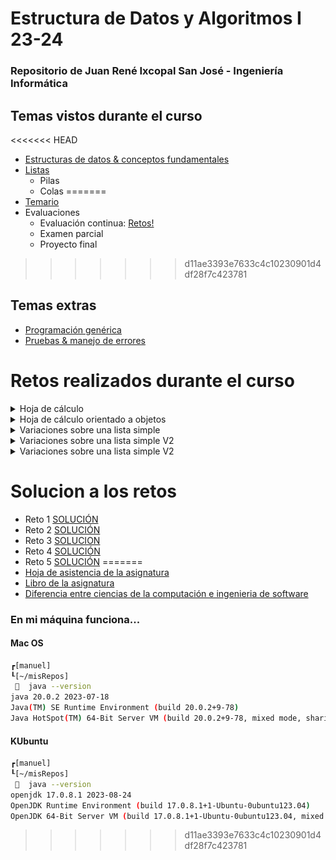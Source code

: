 # Estructura de Datos y Algoritmos I 23-24

### Repositorio de Juan René Ixcopal San José - Ingeniería Informática

## Temas vistos durante el curso

<<<<<<< HEAD
- [Estructuras de datos & conceptos fundamentales](001-intro/primitivasMatricesClasesObjetos.md)
- [Listas](002-listas/README.md)
  - Pilas
  - Colas
=======
- [Temario](temario/README.md)
- Evaluaciones
  - Evaluación continua: [Retos!](retos/README.md)
  - Examen parcial
  - Proyecto final 
>>>>>>> d11ae3393e7633c4c10230901d4df28f7c423781

## Temas extras

- [Programación genérica](/temario/999-otrosTemas/programacionGenerica.md)
- [Pruebas & manejo de errores](/temario/999-otrosTemas/pruebas.md)

# Retos realizados durante el curso

<details>
  <summary>Hoja de cálculo</summary>

<<<<<<< HEAD
  ### Hoja de cálculo

El reto consiste en desarrollar una hoja de cálculo en consola.

### Requisitos
| |
|-|
La hoja de cálculo debe ser de 15 filas por 10 columnas.
La navegación mediante **w**/**a**/**s**/**d**
Para ingresar un valor, se debe utilizar el comando **e**
Para terminar, utilizar el comando **q**
Las celdas deben tener un ancho de 7 caracteres. 
En caso que el usuario ingrese contenido de más de 7 caracteres, se deben mostrar los 7 primeros caracteres (ver presentación, estado intermedio.)

### Reglas de entrega

- Guardar el trabajo en la carpeta entregas, dentro una carpeta que siga el formato *nombreApellido*. Ejemplo: **/entregas/fernandezIbuprofeno**
- El envío debe hacerse al repositorio de la asignatura, a la rama ***Reto-001***

### Presentación
<div align="center">

| |
|:-:|
![](/imagenes/HojaDeCalculo000.png)
Estado inicial
![](/imagenes/HojaDeCalculo001.png)
Estado intermedio

</div>
</details>








<details>
  <summary>Hoja de cálculo orientado a objetos</summary>

  ### Hoja de cálculo en OOP

Partiendo de lo desarrollado en el reto anterior (esto es muy importante): reescribir el código siguiendo el paradigma orientado a objetos.

El reto consiste en reescribir el código, no en agregarle funcionalidad.

Se pueden hacer ajustes menores, pero la esencia debe mantenerse.

### Reglas de entrega

- Tener terminado el reto 001.
- Guardar el trabajo en la carpeta entregas, dentro una carpeta que siga el formato *apellidoNombre*. Ejemplo: **/entregas/fernandezIbuprofeno**
- El envío debe hacerse al repositorio de la asignatura, a la rama ***Reto-002***
</details>









<details>
  <summary>Variaciones sobre una lista simple</summary>

  ### Variaciones sobre una lista simple

  Partiendo del código de listas básicas revisado en clase, y publicado [aquí](/src/listas/basica/)

El reto consiste en agregar funcionalidad sin alterar la esencia del código.

||
|-|
Optimizar el proceso de saber cuántos elementos tiene la lista.
Para este caso concreto, hacer más descriptivo el proceso de entrada y salida de elementos (*entró xxx*, *salió yyy*).
Verificar que los cambios en las clases Node y List funcionan ejecutandolas a través de la clase Ejemplo.

## Reglas de entrega

- Tener resueltos ambos retos.
- Se exige código limpio.
- Se reciben entregas a la rama Reto-003 hasta las 23:59:59 del jueves 19 de octubre de 2023.

### Sugerencia de presentación

#### Presentación actual

```
LA FILA------------------
-------------------------
Esta vacia? true
Esta vacia? false
LA FILA------------------
Juanito
Pepito
Anita
-------------------------
Tamaño: 4
Tamaño: 3
LA FILA------------------
Juanito
Pepito
Anita
-------------------------
```

#### Presentación deseada

```
LA FILA------------------
-------------------------
Esta vacia? true
 > Llegó Juanito
 > Llegó Pepito
 > Llegó Anita
Esta vacia? false
LA FILA------------------
Juanito
Pepito
Anita
-------------------------
 > Llegó Luisito
Tamaño: 4
Se fue Luisito
Tamaño: 3
LA FILA------------------
Juanito
Pepito
Anita
-------------------------
┏[manuel]--[main ≡ ● ]
┖[~/misRepos/23-24-eda1]
```

</details>




<details>
  <summary>Variaciones sobre una lista simple V2</summary>

  ### Variaciones sobre una lista simple - Versión 2

Partiendo del código de listas básicas revisado en clase, publicado [aquí](/src/listas/basica/) y extendido en su último reto.

El reto consiste en agregar funcionalidad sin alterar la esencia del código.

||
|-|
Extender los métodos para agregar elementos, permitiendo agregar al inicio y al final.
Extender los métodos para eliminar elementos, permitiendo eliminar desde el inicio y desde el final.
Extender los métodos para agregar un i-ésimo elemento.
Extender los métodos para eliminar un i-ésimo elemento.
Verificar que los cambios en las clases Node y List funcionan ejecutandolas a través de la clase Ejemplo.

### Reglas de entrega

- Tener resueltos ambos retos.
- Se exige código limpio.
- Se reciben entregas a la rama Reto-004.
</details>




<details>
  <summary>Variaciones sobre una lista simple V2</summary>

  ### Reto CCCF

El centro comercial CF de El Alisal trabaja de 9 de la mañana a 9 de la noche vendiendo diversos artículos.

Un estudio previo determinó que la probabilidad de llegada de un cliente nuevo a la cola se estima en un 60% por minuto.

Para la gestión de la venta dispone de 4 cajas que van atendiendo a los clientes, que a su vez van situándose en fila conforme concluyen sus compras esperando una caja vacía que les atienda.

Cuando una caja está libre (es decir, no está atendiendo a ningún cliente), puede recibir a un nuevo cliente de la cola. Este cliente llevará su compra, la cual el estudio anteriormente citado midió en **packs de items**.

El usuario puede llevar un mínimo de 5 y un máximo de 15 pack de items para su atención.

Se tiene calculado que las cajas tardan 1 minuto en atender un pack de items.

|Escenario
|-|
|![](/imagenes/retoCCCF.png)

Desarrolle un programa que modele y simule el sistema explicado líneas arriba, teniendo en cuenta las condiciones indicadas.

### Reto base

Este programa debe ir mostrando los siguientes datos conforme avance el tiempo:

* Llegada de las personas
* Número de personas en cola
* El estado de atención de las cajas.

### Reto extendido

Extienda el programa anterior para que, al finalizar la jornada, presente un resumen con los siguientes datos:

* Número de minutos en que no hubo nadie en cola.
* Número de personas que estaban en cola al finalizar el día.
* Número de personas atendidas durante el día.
* Número de items vendidos en el día.

### Reto ampliado

Extienda el programa anterior para que soporte los siguientes supuestos:

* En caso que haya más de 15 personas en cola, agregue una persona más en caja, que atienda como mínimo a 5 personas (o mientras hayan más de 15 personas en cola).
* Agregue el rol de superadministrador del sistema, que permita encender o apagar cajas (suponga que puede gestionar hasta 6 cajas).

> Nota: Debido a su complejidad, se sugiere que los retos ampliados se resuelvan uno a la vez y que, dominados los conceptos, se integren en una única solución.

### Sugerencia de presentación

```bash
manuel@manuel-OptiPlex-7020:~/Documentos/miJava$ java TestParcial
MINUTO 1 - Llega 1 persona - En Cola: 0
Caja1:[13] | Caja2:[0] | Caja3:[0] | Caja4:[0]
- - - - - - - - - - - - - - - - - - - - - - - - - - - - - -
MINUTO 2 - No llega nadie  - En Cola: 0
Caja1:[12] | Caja2:[0] | Caja3:[0] | Caja4:[0]
- - - - - - - - - - - - - - - - - - - - - - - - - - - - - -
MINUTO 3 - Llega 1 persona - En Cola: 0
Caja1:[11] | Caja2:[6] | Caja3:[0] | Caja4:[0]
- - - - - - - - - - - - - - - - - - - - - - - - - - - - - -
MINUTO 4 - Llega 1 persona - En Cola: 0
Caja1:[10] | Caja2:[5] | Caja3:[4] | Caja4:[0]
- - - - - - - - - - - - - - - - - - - - - - - - - - - - - -
MINUTO 5 - No llega nadie  - En Cola: 0
Caja1:[9] | Caja2:[4] | Caja3:[3] | Caja4:[0]
- - - - - - - - - - - - - - - - - - - - - - - - - - - - - -
MINUTO 6 - Llega 1 persona - En Cola: 0
Caja1:[8] | Caja2:[3] | Caja3:[2] | Caja4:[4]
- - - - - - - - - - - - - - - - - - - - - - - - - - - - - -
MINUTO 7 - Llega 1 persona - En Cola: 1
Caja1:[7] | Caja2:[2] | Caja3:[1] | Caja4:[3]
- - - - - - - - - - - - - - - - - - - - - - - - - - - - - -
MINUTO 8 - No llega nadie  - En Cola: 1
Caja1:[6] | Caja2:[1] | Caja3:[0] | Caja4:[2]
- - - - - - - - - - - - - - - - - - - - - - - - - - - - - -
MINUTO 9 - Llega 1 persona - En Cola: 1
Caja1:[5] | Caja2:[0] | Caja3:[7] | Caja4:[1]
- - - - - - - - - - - - - - - - - - - - - - - - - - - - - -
MINUTO 10 - No llega nadie  - En Cola: 0
Caja1:[4] | Caja2:[6] | Caja3:[6] | Caja4:[0]
- - - - - - - - - - - - - - - - - - - - - - - - - - - - - -
MINUTO 11 - Llega 1 persona - En Cola: 0
Caja1:[3] | Caja2:[5] | Caja3:[5] | Caja4:[4]
- - - - - - - - - - - - - - - - - - - - - - - - - - - - - -
MINUTO 12 - Llega 1 persona - En Cola: 1
Caja1:[2] | Caja2:[4] | Caja3:[4] | Caja4:[3]
- - - - - - - - - - - - - - - - - - - - - - - - - - - - - -
MINUTO 720 - No llega nadie  - En Cola: 7
Caja1:[1] | Caja2:[4] | Caja3:[4] | Caja4:[2]
- - - - - - - - - - - - - - - - - - - - - - - - - - - -
RESUMEN
============================================================
Minutos con cola en cero  	  : 216
Personas en la cola al cierre : 7
Personas atendidas en el dia  : 295
Articulos vendidos en el dia  : 2684
============================================================
```


### Reglas

- Puede reutilizar el código que hizo en su momento. O no...
- El lenguaje de programación para desarrollarlo es libre. Lo mismo con el paradigma (estructurado u orientado a objetos).
- Se **exige** código limpio.
- Se reciben entregas a la rama Reto-005.
- Entregas hasta el lunes 6 a las 23:59:59
</details>

# Solucion a los retos

- Reto 1 [SOLUCIÓN](https://github.com/juanixcopal/23-24-eda1/tree/main/entregas/juanIxcopal/Reto-001)
- Reto 2 [SOLUCIÓN](https://github.com/juanixcopal/23-24-eda1/tree/main/entregas/juanIxcopal/Reto-002)
- Reto 3 [SOLUCION](https://github.com/juanixcopal/23-24-eda1/tree/main/entregas/juanIxcopal/Reto-003)
- Reto 4 [SOLUCIÓN](https://github.com/juanixcopal/23-24-eda1/tree/main/entregas/juanIxcopal/Reto-004)
- Reto 5 [SOLUCIÓN](https://github.com/juanixcopal/23-24-eda1/tree/main/entregas/juanIxcopal/Reto-005)
=======
- [Hoja de asistencia de la asignatura](https://docs.google.com/spreadsheets/d/18jzNDeHckYg1bWRV4mEz9wdfirxPORikC-jv-pcYt2U/edit?usp=sharing)
- [Libro de la asignatura](https://campus.uneatlantico.es/pluginfile.php/81026/mod_folder/content/0/Estructuras%20de%20datos%20y%20algoritmos%20I.pdf?forcedownload=1)
- [Diferencia entre ciencias de la computación e ingenieria de software](https://interestingengineering.com/culture/computer-science-vs-software-engineering-how-are-they-different)

### En mi máquina funciona...

#### Mac OS
```bash
┏[manuel]
┖[~/misRepos]
   java --version
java 20.0.2 2023-07-18
Java(TM) SE Runtime Environment (build 20.0.2+9-78)
Java HotSpot(TM) 64-Bit Server VM (build 20.0.2+9-78, mixed mode, sharing)
```

#### KUbuntu
```bash
┏[manuel]
┖[~/misRepos]
   java --version
openjdk 17.0.8.1 2023-08-24
OpenJDK Runtime Environment (build 17.0.8.1+1-Ubuntu-0ubuntu123.04)
OpenJDK 64-Bit Server VM (build 17.0.8.1+1-Ubuntu-0ubuntu123.04, mixed mode, sharing)
```
>>>>>>> d11ae3393e7633c4c10230901d4df28f7c423781
